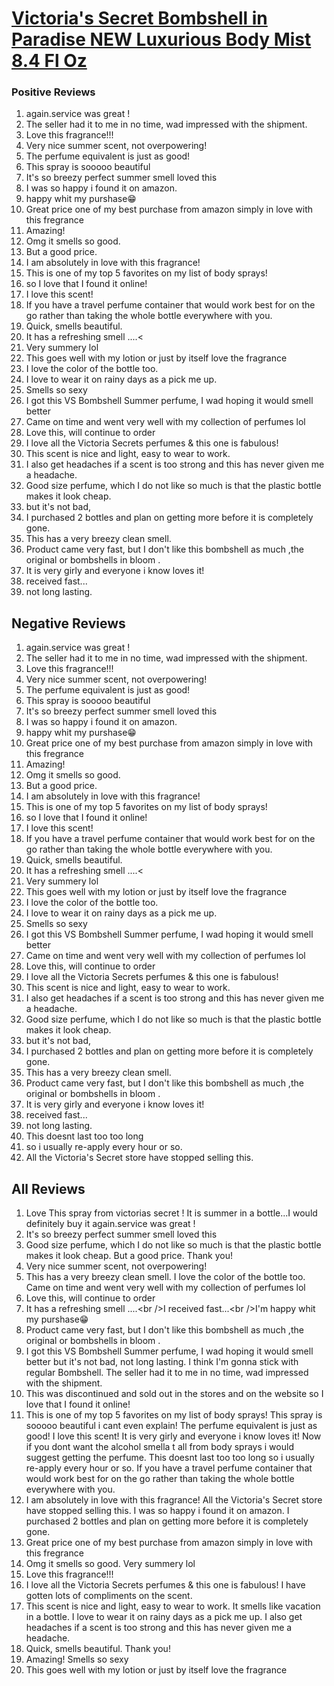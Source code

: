 # [Victoria&#x27;s Secret Bombshell in Paradise NEW Luxurious Body Mist 8.4 Fl Oz](https://products.checkmycream.com/products/Victoria&#x27;s-Secret-Bombshell-in-Paradise-NEW-Luxurious-Body-Mist-8.4-Fl-Oz.html)

### Positive Reviews

<ol>
      <li>again.service was great !</li>
      <li>The seller had it to me in no time,  wad impressed with the shipment.</li>
      <li>Love this fragrance!!!</li>
      <li>Very nice summer scent, not overpowering!</li>
      <li>The perfume equivalent is just as good!</li>
      <li>This spray is sooooo beautiful</li>
      <li>It&#x27;s so breezy perfect summer smell loved this</li>
      <li>I was so happy i found it on amazon.</li>
      <li>happy whit my purshase😁</li>
      <li>Great price one of my best purchase from amazon simply in love with this fregrance</li>
      <li>Amazing!</li>
      <li>Omg it smells so good.</li>
      <li>But a good price.</li>
      <li>I am absolutely in love with this fragrance!</li>
      <li>This is one of my top 5 favorites on my list of body sprays!</li>
      <li>so I love that I found it online!</li>
      <li>I love this scent!</li>
      <li>If you have a travel perfume container that would work best for on the go rather than taking the whole bottle everywhere with you.</li>
      <li>Quick, smells beautiful.</li>
      <li>It has a refreshing smell ....&lt;</li>
      <li>Very summery lol</li>
      <li>This goes well with my lotion or just by itself love the fragrance</li>
      <li>I love the color of the bottle too.</li>
      <li>I love to wear it on rainy days as a pick me up.</li>
      <li>Smells so sexy</li>
      <li>I got this VS Bombshell Summer perfume,  I wad hoping it would smell better</li>
      <li>Came on time and went very well with my collection of perfumes lol</li>
      <li>Love this, will continue to order</li>
      <li>I love all the Victoria Secrets perfumes &amp; this one is fabulous!</li>
      <li>This scent is nice and light, easy to wear to work.</li>
      <li>I also get headaches if a scent is too strong and this has never given me a headache.</li>
      <li>Good size perfume, which I do not like so much is that the plastic bottle makes it look cheap.</li>
      <li>but it&#x27;s not bad,  </li>
      <li>I purchased 2 bottles and plan on getting more before it is completely gone.</li>
      <li>This has a very breezy clean smell.</li>
      <li>Product came very fast, but I don&#x27;t like this bombshell as much ,the original or bombshells in bloom .</li>
      <li>It is very girly and everyone i know loves it!</li>
      <li>received fast...</li>
      <li>not long lasting.  </li>
</ol>


<h2>Negative Reviews</h2>
<ol>
<li> again.service was great !</li>
<li> The seller had it to me in no time,  wad impressed with the shipment.</li>
<li> Love this fragrance!!!</li>
<li> Very nice summer scent, not overpowering!</li>
<li> The perfume equivalent is just as good!</li>
<li> This spray is sooooo beautiful</li>
<li> It&#x27;s so breezy perfect summer smell loved this</li>
<li> I was so happy i found it on amazon.</li>
<li> happy whit my purshase😁</li>
<li> Great price one of my best purchase from amazon simply in love with this fregrance</li>
<li> Amazing!</li>
<li> Omg it smells so good.</li>
<li> But a good price.</li>
<li> I am absolutely in love with this fragrance!</li>
<li> This is one of my top 5 favorites on my list of body sprays!</li>
<li> so I love that I found it online!</li>
<li> I love this scent!</li>
<li> If you have a travel perfume container that would work best for on the go rather than taking the whole bottle everywhere with you.</li>
<li> Quick, smells beautiful.</li>
<li> It has a refreshing smell ....&lt;</li>
<li> Very summery lol</li>
<li> This goes well with my lotion or just by itself love the fragrance</li>
<li> I love the color of the bottle too.</li>
<li> I love to wear it on rainy days as a pick me up.</li>
<li> Smells so sexy</li>
<li> I got this VS Bombshell Summer perfume,  I wad hoping it would smell better</li>
<li> Came on time and went very well with my collection of perfumes lol</li>
<li> Love this, will continue to order</li>
<li> I love all the Victoria Secrets perfumes &amp; this one is fabulous!</li>
<li> This scent is nice and light, easy to wear to work.</li>
<li> I also get headaches if a scent is too strong and this has never given me a headache.</li>
<li> Good size perfume, which I do not like so much is that the plastic bottle makes it look cheap.</li>
<li> but it&#x27;s not bad,  </li>
<li> I purchased 2 bottles and plan on getting more before it is completely gone.</li>
<li> This has a very breezy clean smell.</li>
<li> Product came very fast, but I don&#x27;t like this bombshell as much ,the original or bombshells in bloom .</li>
<li> It is very girly and everyone i know loves it!</li>
<li> received fast...</li>
<li> not long lasting.  </li>
<li> This doesnt last too too long</li>
<li> so i usually re-apply every hour or so.</li>
<li> All the Victoria&#x27;s Secret store have stopped selling this.</li>
</ol>

<h2>All Reviews</h2>

<ol>
    <li> Love This spray from victorias secret ! It is summer in a bottle...I would definitely buy it again.service was great !</li>
    <li> It&#x27;s so breezy perfect summer smell loved this</li>
    <li> Good size perfume, which I do not like so much is that the plastic bottle makes it look cheap. But a good price. Thank you!</li>
    <li> Very nice summer scent, not overpowering!</li>
    <li> This has a very breezy clean smell. I love the color of the bottle too. Came on time and went very well with my collection of perfumes lol</li>
    <li> Love this, will continue to order</li>
    <li> It has a refreshing smell ....&lt;br /&gt;I received fast...&lt;br /&gt;I&#x27;m happy whit my purshase😁</li>
    <li> Product came very fast, but I don&#x27;t like this bombshell as much ,the original or bombshells in bloom .</li>
    <li> I got this VS Bombshell Summer perfume,  I wad hoping it would smell better but it&#x27;s not bad,  not long lasting.  I think I&#x27;m gonna stick with regular Bombshell.  The seller had it to me in no time,  wad impressed with the shipment.</li>
    <li> This was discontinued and sold out in the stores and on the website so I love that I found it online!</li>
    <li> This is one of my top 5 favorites on my list of body sprays! This spray is sooooo beautiful i cant even explain! The perfume equivalent is just as good! I love this scent! It is very girly and everyone i know loves it! Now if you dont want the alcohol smella t all from body sprays i would suggest getting the perfume. This doesnt last too too long so i usually re-apply every hour or so. If you have a travel perfume container that would work best for on the go rather than taking the whole bottle everywhere with you.</li>
    <li> I am absolutely in love with this fragrance! All the Victoria&#x27;s Secret store have stopped selling this. I was so happy i found it on amazon. I purchased 2 bottles and plan on getting more before it is completely gone.</li>
    <li> Great price one of my best purchase from amazon simply in love with this fregrance</li>
    <li> Omg it smells so good. Very summery lol</li>
    <li> Love this fragrance!!!</li>
    <li> I love all the Victoria Secrets perfumes &amp; this one is fabulous! I have gotten lots of compliments on the scent.</li>
    <li> This scent is nice and light, easy to wear to work. It smells like vacation in a bottle. I love to wear it on rainy days as a pick me up. I also get headaches if a scent is too strong and this has never given me a headache.</li>
    <li> Quick, smells beautiful. Thank you!</li>
    <li> Amazing! Smells so sexy</li>
    <li> This goes well with my lotion or just by itself love the fragrance</li>
</ol>




